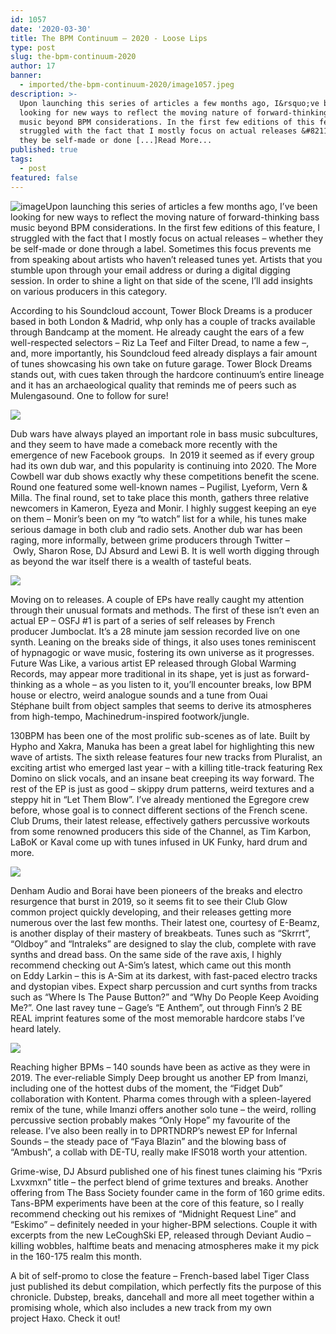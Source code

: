 ```yaml
---
id: 1057
date: '2020-03-30'
title: The BPM Continuum – 2020 - Loose Lips
type: post
slug: the-bpm-continuum-2020
author: 17
banner:
  - imported/the-bpm-continuum-2020/image1057.jpeg
description: >-
  Upon launching this series of articles a few months ago, I&rsquo;ve been
  looking for new ways to reflect the moving nature of forward-thinking bass
  music beyond BPM considerations. In the first few editions of this feature, I
  struggled with the fact that I mostly focus on actual releases &#8211; whether
  they be self-made or done [...]Read More...
published: true
tags:
  - post
featured: false
---
```

![image](../imported/the-bpm-continuum-2020/image1057.jpeg)Upon launching this series of articles a few months ago, I’ve been looking for new ways to reflect the moving nature of forward-thinking bass music beyond BPM considerations. In the first few editions of this feature, I struggled with the fact that I mostly focus on actual releases – whether they be self-made or done through a label. Sometimes this focus prevents me from speaking about artists who haven’t released tunes yet. Artists that you stumble upon through your email address or during a digital digging session. In order to shine a light on that side of the scene, I’ll add insights on various producers in this category.

According to his Soundcloud account, Tower Block Dreams is a producer based in both London & Madrid, whp only has a couple of tracks available through Bandcamp at the moment. He already caught the ears of a few well-respected selectors – Riz La Teef and Filter Dread, to name a few –, and, more importantly, his Soundcloud feed already displays a fair amount of tunes showcasing his own take on future garage. Tower Block Dreams stands out, with cues taken through the hardcore continuum’s entire lineage and it has an archaeological quality that reminds me of peers such as Mulengasound. One to follow for sure!

![](/wp-content/uploads/live/img/wysiwyg/5e81e710d8ef8.jpeg)

Dub wars have always played an important role in bass music subcultures, and they seem to have made a comeback more recently with the emergence of new Facebook groups.  In 2019 it seemed as if every group had its own dub war, and this popularity is continuing into 2020. The More Cowbell war dub shows exactly why these competitions benefit the scene. Round one featured some well-known names – Pugilist, Lyeform, Vern & Milla. The final round, set to take place this month, gathers three relative newcomers in Kameron, Eyeza and Monir. I highly suggest keeping an eye on them – Monir’s been on my “to watch” list for a while, his tunes make serious damage in both club and radio sets. Another dub war has been raging, more informally, between grime producers through Twitter – Owly, Sharon Rose, DJ Absurd and Lewi B. It is well worth digging through as beyond the war itself there is a wealth of tasteful beats.

![](/wp-content/uploads/live/img/wysiwyg/5e81e4e9f1000.png)

Moving on to releases. A couple of EPs have really caught my attention through their unusual formats and methods. The first of these isn’t even an actual EP – OSFJ #1 is part of a series of self releases by French producer Jumboclat. It’s a 28 minute jam session recorded live on one synth. Leaning on the breaks side of things, it also uses tones reminiscent of hypnagogic or wave music, fostering its own universe as it progresses. Future Was Like, a various artist EP released through Global Warming Records, may appear more traditional in its shape, yet is just as forward-thinking as a whole – as you listen to it, you’ll encounter breaks, low BPM house or electro, weird analogue sounds and a tune from Ouai Stéphane built from object samples that seems to derive its atmospheres from high-tempo, Machinedrum-inspired footwork/jungle.

130BPM has been one of the most prolific sub-scenes as of late. Built by Hypho and Xakra, Manuka has been a great label for highlighting this new wave of artists. The sixth release features four new tracks from Pluralist, an exciting artist who emerged last year – with a killing title-track featuring Rex Domino on slick vocals, and an insane beat creeping its way forward. The rest of the EP is just as good – skippy drum patterns, weird textures and a steppy hit in “Let Them Blow”. I’ve already mentioned the Egregore crew before, whose goal is to connect different sections of the French scene. Club Drums, their latest release, effectively gathers percussive workouts from some renowned producers this side of the Channel, as Tim Karbon, LaBoK or Kaval come up with tunes infused in UK Funky, hard drum and more.

![](/wp-content/uploads/live/img/wysiwyg/5e81e4fd38807.jpeg)

Denham Audio and Borai have been pioneers of the breaks and electro resurgence that burst in 2019, so it seems fit to see their Club Glow common project quickly developing, and their releases getting more numerous over the last few months. Their latest one, courtesy of E-Beamz, is another display of their mastery of breakbeats. Tunes such as “Skrrrt”, “Oldboy” and “Intraleks” are designed to slay the club, complete with rave synths and dread bass. On the same side of the rave axis, I highly recommend checking out A-Sim’s latest, which came out this month on Eddy Larkin – this is A-Sim at its darkest, with fast-paced electro tracks and dystopian vibes. Expect sharp percussion and curt synths from tracks such as “Where Is The Pause Button?” and “Why Do People Keep Avoiding Me?”. One last ravey tune – Gage’s “E Anthem”, out through Finn’s 2 BE REAL imprint features some of the most memorable hardcore stabs I’ve heard lately.

![](/wp-content/uploads/live/img/wysiwyg/5e81e50c98e2d.jpeg)

Reaching higher BPMs – 140 sounds have been as active as they were in 2019. The ever-reliable Simply Deep brought us another EP from Imanzi, including one of the hottest dubs of the moment, the “Fidget Dub” collaboration with Kontent. Pharma comes through with a spleen-layered remix of the tune, while Imanzi offers another solo tune – the weird, rolling percussive section probably makes “Only Hope” my favourite of the release. I’ve also been really in to DPRTNDRP’s newest EP for Infernal Sounds – the steady pace of “Faya Blazin” and the blowing bass of “Ambush”, a collab with DE-TU, really make IFS018 worth your attention. 

Grime-wise, DJ Absurd published one of his finest tunes claiming his “Pxris Lxvxmxn” title – the perfect blend of grime textures and breaks. Another offering from The Bass Society founder came in the form of 160 grime edits. Tans-BPM experiments have been at the core of this feature, so I really recommend checking out his remixes of “Midnight Request Line” and “Eskimo” – definitely needed in your higher-BPM selections. Couple it with excerpts from the new LeCoughSki EP, released through Deviant Audio – killing wobbles, halftime beats and menacing atmospheres make it my pick in the 160-175 realm this month.

A bit of self-promo to close the feature – French-based label Tiger Class just published its debut compilation, which perfectly fits the purpose of this chronicle. Dubstep, breaks, dancehall and more all meet together within a promising whole, which also includes a new track from my own project Haxo. Check it out!